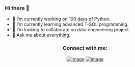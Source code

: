 ### Hi there 👋


- 🔭 I’m currently working on 100 days of Python.
- 🌱 I’m currently learning advanced T-SQL programming.
- 👯 I’m looking to collaborate on data engineering project.
- 💬 Ask me about everything.


<h3 align="center">Connect with me:</h3>
<div align="center">

[![image](https://img.shields.io/badge/LinkedIn-0077B5?style=for-the-badge&logo=linkedin&logoColor=white)](https://www.linkedin.com/in/roya-khalili/)
[![image](https://img.shields.io/badge/Gmail-D14836?style=for-the-badge&logo=gmail&logoColor=white)](mailto:roya.xalili@gmail.com)
</div>
<!--
<h3 align="center">Languages and Tools:</h3>

<p align="center"> 
  <a href="https://www.python.org" target="_blank"> 
    <img src="https://raw.githubusercontent.com/devicons/devicon/master/icons/python/python-original.svg" alt="python" width="40" height="40"/> 
  </a> 
  <a href="https://git-scm.com/" target="_blank"> 
    <img src="" alt="powerbi" width="40" height="40"/> 
  </a>
-->
